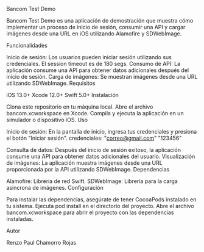 Bancom Test Demo

Bancom Test Demo es una aplicación de demostración que muestra cómo implementar un proceso de inicio de sesión, consumir una API y cargar imágenes desde una URL en iOS utilizando Alamofire y SDWebImage.

Funcionalidades

Inicio de sesión: Los usuarios pueden iniciar sesión utilizando sus credenciales. El session timeout es de 180 segs.
Consumo de API: La aplicación consume una API para obtener datos adicionales después del inicio de sesión.
Carga de imágenes: Se muestran imágenes desde una URL utilizando SDWebImage.
Requisitos

iOS 13.0+
Xcode 12.0+
Swift 5.0+
Instalación

Clona este repositorio en tu máquina local.
Abre el archivo bancom.xcworkspace en Xcode.
Compila y ejecuta la aplicación en un simulador o dispositivo iOS.
Uso

Inicio de sesión: En la pantalla de inicio, ingresa tus credenciales y presiona el botón "Iniciar sesión".
credenciales:
"correo@gmail.com"
"123456"

Consulta de datos: Después del inicio de sesión exitoso, la aplicación consume una API para obtener datos adicionales del usuario.
Visualización de imágenes: La aplicación muestra imágenes desde una URL proporcionada por la API utilizando SDWebImage.
Dependencias

Alamofire: Librería de red Swift.
SDWebImage: Librería para la carga asíncrona de imágenes.
Configuración

Para instalar las dependencias, asegúrate de tener CocoaPods instalado en tu sistema.
Ejecuta pod install en el directorio del proyecto.
Abre el archivo bancom.xcworkspace para abrir el proyecto con las dependencias instaladas.

Autor

Renzo Paul Chamorro Rojas
